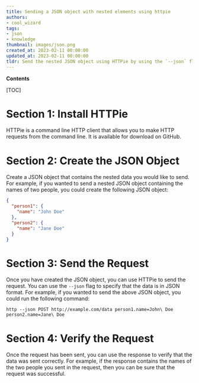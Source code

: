 ```yaml
---
title: Sending a JSON object with nested elements using httpie
authors:
- cool_wizard
tags:
- json
- knowledge
thumbnail: images/json.png
created_at: 2023-02-11 00:00:00
updated_at: 2023-02-11 00:00:00
tldr: Send the nested JSON object using HTTPie by using the `--json` flag.
---
```


**Contents**

[TOC]

# Section 1: Install HTTPie

HTTPie is a command line HTTP client that allows you to make HTTP requests from the command line. It is available for download on GitHub.

# Section 2: Create the JSON Object

Create a JSON object that contains the nested data you would like to send. For example, if you wanted to send a nested JSON object containing the names of two people, you could create the following JSON object:

```json
{
  "person1": {
    "name": "John Doe"
  },
  "person2": {
    "name": "Jane Doe"
  }
}
```

# Section 3: Send the Request

Once you have created the JSON object, you can use HTTPie to send the request. You can use the `--json` flag to specify that the data is in JSON format. For example, if you wanted to send the above JSON object, you could run the following command:

```
http --json POST http://example.com/data person1.name=John\ Doe person2.name=Jane\ Doe
```

# Section 4: Verify the Request

Once the request has been sent, you can use the response to verify that the data was sent correctly. For example, if the response contains the names of the two people you sent in the request, then you can be sure that the request was successful.
